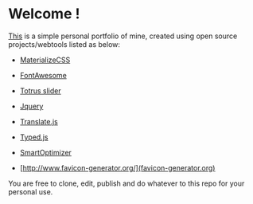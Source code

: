 # Welcome !

[This](http://meruc.com/) is a simple personal portfolio of mine, created using open source projects/webtools listed as below:


- [MaterializeCSS](http://materializecss.com/)
- [FontAwesome](http://fontawesome.io/)
- [Totrus slider](http://tosrus.frebsite.nl/)
- [Jquery](http://jquery.com/)
- [Translate.js](http://www.openxrest.com/translatejs/)
- [Typed.js](http://www.mattboldt.com/demos/typed-js/)
- [SmartOptimizer](https://github.com/farhadi/SmartOptimizer)

- [http://www.favicon-generator.org/](favicon-generator.org)


You are free to clone, edit, publish and do whatever to this repo for your personal use.